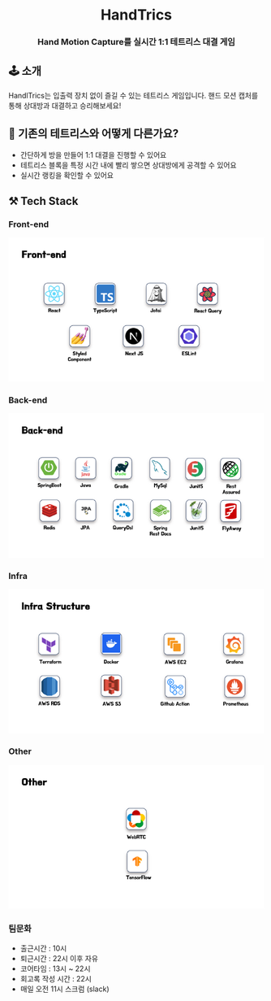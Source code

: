 <div align="center">

# HandTrics

### **Hand Motion Capture를 실시간 1:1 테트리스 대결 게임**
</div>

## 🕹️ 소개
HandlTrics는 입출력 장치 없이 즐길 수 있는 테트리스 게임입니다.
핸드 모션 캡처를 통해 상대방과 대결하고 승리해보세요!

## 🤔 기존의 테트리스와 어떻게 다른가요?
- 간단하게 방을 만들어 1:1 대결을 진행할 수 있어요 
- 테트리스 블록을 특정 시간 내에 빨리 쌓으면 상대방에게 공격할 수 있어요
- 실시간 랭킹을 확인할 수 있어요

## ⚒️ Tech Stack

### Front-end
<div align="center">
  <img src ="profile/image/front.png">  
</div>

### Back-end
<div align="center">
  <img src ="profile/image/back.png"> 
</div>

### Infra
<div align="center">
  <img src ="profile/image/infra.png"> 
</div>

### Other
<div align="center">
  <img src ="profile/image/other.png"> 
</div>

### 팀문화
- 출근시간 : 10시
- 퇴근시간 : 22시 이후 자유
- 코어타임 : 13시 ~ 22시
- 회고록 작성 시간 : 22시
- 매일 오전 11시 스크럼 (slack)
